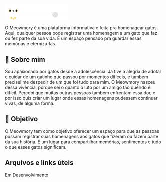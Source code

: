 <p>
  <img src="./Design/Logotipo/Meowmory-logotipo.png" alt="Meowmory Logo" width="200"/>
</p>

O Meowmory é uma plataforma informativa e feita pra homenagear gatos. Aqui, qualquer pessoa pode registrar uma homenagem a um gato que faz ou fez parte da sua vida. É um espaço pensado pra guardar essas memórias e eterniza-las.

## 🧑 Sobre mim

Sou apaixonado por gatos desde a adolescência. Já tive a alegria de adotar e cuidar de um gatinho que passou por momentos difíceis, e também precisei me despedir de um que foi tudo para mim. O Meowmory nasceu dessa vivência, porque sei o quanto o luto por um amigo tão querido é difícil. Percebi que muitas outras pessoas também enfrentam essa dor, e por isso quis criar um lugar onde essas homenagens pudessem continuar vivas, de alguma forma.


## 🎯 Objetivo 

O Meowmory tem como objetivo oferecer um espaço para que as pessoas possam registrar suas homenagens aos gatos que fizeram ou fazem parte da sua história. É um lugar para compartilhar memórias, sentimentos e tudo o que esses gatos significam.

## Arquivos e links úteis

Em Desenvolvimento
